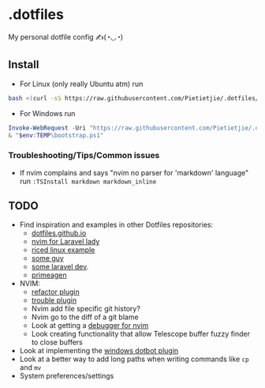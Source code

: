 # .dotfiles

My personal dotfile config ✍️(◔◡◔)

## Install
- For Linux (only really Ubuntu atm) run
```bash
bash <(curl -sS https://raw.githubusercontent.com/Pietietjie/.dotfiles/main/bootstrap)
```
- For Windows run
```powershell
Invoke-WebRequest -Uri "https://raw.githubusercontent.com/Pietietjie/.dotfiles/main/bootstrap" -OutFile "$env:TEMP\bootstrap.ps1"
& "$env:TEMP\bootstrap.ps1"
```
### Troubleshooting/Tips/Common issues
- If nvim complains and says "nvim no parser for 'markdown' language" run `:TSInstall markdown markdown_inline`
## TODO
- Find inspiration and examples in other Dotfiles repositories:
    - [dotfiles.github.io](https://dotfiles.github.io/) 
    - [nvim for Laravel lady](https://github.com/jessarcher/dotfiles)
    - [riced linux example](https://github.com/Amitabha37377/Awful-DOTS/tree/master)
    - [some guy](https://github.com/yutkat/dotfiles/tree/main)
    - [some laravel dev](https://github.com/shxfee/dotfiles/tree/master).
    - [primeagen](https://github.com/ThePrimeagen/.dotfiles)
- NVIM:
    - [refactor plugin](https://github.com/ThePrimeagen/refactoring.nvim)
    - [trouble plugin](https://github.com/folke/trouble.nvim)
    - Nvim add file specific git history?
    - Nvim go to the diff of a git blame
    - Look at getting a [ debugger for nvim ](https://github.com/mfussenegger/nvim-dap)
    - Look creating functionality that allow Telescope buffer fuzzy finder to close buffers
- Look at implementing the [windows dotbot plugin](https://github.com/kurtmckee/dotbot-windows)
- Look at a better way to add long paths when writing commands like `cp` and `mv`
- System preferences/settings
